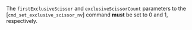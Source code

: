 The `firstExclusiveScissor` and `exclusiveScissorCount`
parameters to the [`cmd_set_exclusive_scissor_nv`] command  **must**  be set
to 0 and 1, respectively.